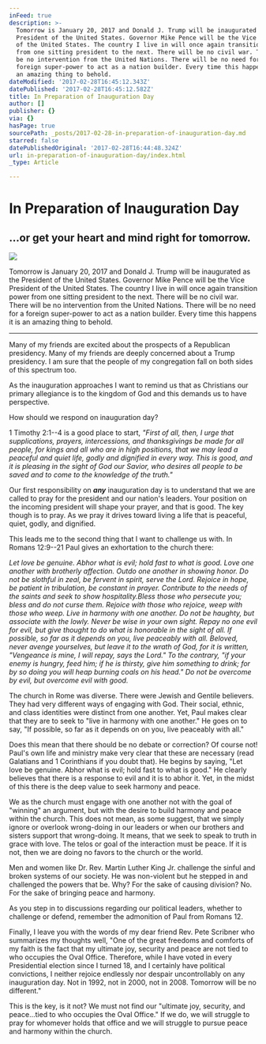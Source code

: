 ```yaml
---
inFeed: true
description: >-
  Tomorrow is January 20, 2017 and Donald J. Trump will be inaugurated as the
  President of the United States. Governor Mike Pence will be the Vice President
  of the United States. The country I live in will once again transition power
  from one sitting president to the next. There will be no civil war. There will
  be no intervention from the United Nations. There will be no need for a
  foreign super-power to act as a nation builder. Every time this happens it is
  an amazing thing to behold.
dateModified: '2017-02-28T16:45:12.343Z'
datePublished: '2017-02-28T16:45:12.582Z'
title: In Preparation of Inauguration Day
author: []
publisher: {}
via: {}
hasPage: true
sourcePath: _posts/2017-02-28-in-preparation-of-inauguration-day.md
starred: false
datePublishedOriginal: '2017-02-28T16:44:48.324Z'
url: in-preparation-of-inauguration-day/index.html
_type: Article

---
```

# In Preparation of Inauguration Day

## ...or get your heart and mind right for tomorrow.
![](https://the-grid-user-content.s3-us-west-2.amazonaws.com/8aa1c280-7c8c-4491-b668-b528ac6cb1c9.jpg)

Tomorrow is January 20, 2017 and Donald J. Trump will be inaugurated as the President of the United States. Governor Mike Pence will be the Vice President of the United States. The country I live in will once again transition power from one sitting president to the next. There will be no civil war. There will be no intervention from the United Nations. There will be no need for a foreign super-power to act as a nation builder. Every time this happens it is an amazing thing to behold.

---

Many of my friends are excited about the prospects of a Republican presidency. Many of my friends are deeply concerned about a Trump presidency. I am sure that the people of my congregation fall on both sides of this spectrum too.

As the inauguration approaches I want to remind us that as Christians our primary allegiance is to the kingdom of God and this demands us to have perspective.

How should we respond on inauguration day?

1 Timothy 2:1--4 is a good place to start, _"First of all, then, I urge that supplications, prayers, intercessions, and thanksgivings be made for all people, for kings and all who are in high positions, that we may lead a peaceful and quiet life, godly and dignified in every way. This is good, and it is pleasing in the sight of God our Savior, who desires all people to be saved and to come to the knowledge of the truth."_

Our first responsibility on _**any**_ inauguration day is to understand that we are called to pray for the president and our nation's leaders. Your position on the incoming president will shape your prayer, and that is good. The key though is to pray. As we pray it drives toward living a life that is peaceful, quiet, godly, and dignified.

This leads me to the second thing that I want to challenge us with. In Romans 12:9--21 Paul gives an exhortation to the church there:

_Let love be genuine. Abhor what is evil; hold fast to what is good. Love one another with brotherly affection. Outdo one another in showing honor. Do not be slothful in zeal, be fervent in spirit, serve the Lord. Rejoice in hope, be patient in tribulation, be constant in prayer. Contribute to the needs of the saints and seek to show hospitality.Bless those who persecute you; bless and do not curse them. Rejoice with those who rejoice, weep with those who weep. Live in harmony with one another. Do not be haughty, but associate with the lowly. Never be wise in your own sight. Repay no one evil for evil, but give thought to do what is honorable in the sight of all. If possible, so far as it depends on you, live peaceably with all. Beloved, never avenge yourselves, but leave it to the wrath of God, for it is written, "Vengeance is mine, I will repay, says the Lord." To the contrary, "if your enemy is hungry, feed him; if he is thirsty, give him something to drink; for by so doing you will heap burning coals on his head." Do not be overcome by evil, but overcome evil with good._

The church in Rome was diverse. There were Jewish and Gentile believers. They had very different ways of engaging with God. Their social, ethnic, and class identities were distinct from one another. Yet, Paul makes clear that they are to seek to "live in harmony with one another." He goes on to say, "If possible, so far as it depends on on you, live peaceably with all."

Does this mean that there should be no debate or correction? Of course not! Paul's own life and ministry make very clear that these are necessary (read Galatians and 1 Corinthians if you doubt that). He begins by saying, "Let love be genuine. Abhor what is evil; hold fast to what is good." He clearly believes that there is a response to evil and it is to abhor it. Yet, in the midst of this there is the deep value to seek harmony and peace.

We as the church must engage with one another not with the goal of "winning" an argument, but with the desire to build harmony and peace within the church. This does not mean, as some suggest, that we simply ignore or overlook wrong-doing in our leaders or when our brothers and sisters support that wrong-doing. It means, that we seek to speak to truth in grace with love. The telos or goal of the interaction must be peace. If it is not, then we are doing no favors to the church or the world.

Men and women like Dr. Rev. Martin Luther King Jr. challenge the sinful and broken systems of our society. He was non-violent but he stepped in and challenged the powers that be. Why? For the sake of causing division? No. For the sake of bringing peace and harmony.

As you step in to discussions regarding our political leaders, whether to challenge or defend, remember the admonition of Paul from Romans 12\.

Finally, I leave you with the words of my dear friend Rev. Pete Scribner who summarizes my thoughts well, "One of the great freedoms and comforts of my faith is the fact that my ultimate joy, security and peace are not tied to who occupies the Oval Office. Therefore, while I have voted in every Presidential election since I turned 18, and I certainly have political convictions, I neither rejoice endlessly nor despair uncontrollably on any inauguration day. Not in 1992, not in 2000, not in 2008\. Tomorrow will be no different."

This is the key, is it not? We must not find our "ultimate joy, security, and peace...tied to who occupies the Oval Office." If we do, we will struggle to pray for whomever holds that office and we will struggle to pursue peace and harmony within the church.